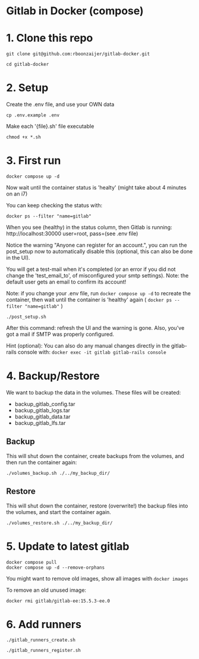 # Gitlab in Docker (compose)

# 1. Clone this repo
```
git clone git@github.com:rboonzaijer/gitlab-docker.git

cd gitlab-docker
```


# 2. Setup
Create the .env file, and use your OWN data
```
cp .env.example .env
```

Make each '{file}.sh' file executable
```
chmod +x *.sh
```


# 3. First run
```
docker compose up -d
```

Now wait until the container status is 'healty' (might take about 4 minutes on an i7)

You can keep checking the status with:
```
docker ps --filter "name=gitlab"
```
When you see (healthy) in the status column, then Gitlab is running: http://localhost:30000 user=root, pass=(see .env file)

Notice the warning "Anyone can register for an account.", you can run the post_setup now to automatically disable this (optional, this can also be done in the UI).

You will get a test-mail when it's completed (or an error if you did not change the 'test_email_to', of misconfigured your smtp settings). Note: the default user gets an email to confirm its account!

Note: if you change your .env file, run `docker compose up -d` to recreate the container, then wait until the container is 'healthy' again ( `docker ps --filter "name=gitlab"` )
```
./post_setup.sh
```
After this command: refresh the UI and the warning is gone. Also, you've got a mail if SMTP was properly configured.

Hint (optional): You can also do any manual changes directly in the gitlab-rails console with: `docker exec -it gitlab gitlab-rails console`

# 4. Backup/Restore
We want to backup the data in the volumes. These files will be created:
- backup_gitlab_config.tar
- backup_gitlab_logs.tar
- backup_gitlab_data.tar
- backup_gitlab_lfs.tar

## Backup
This will shut down the container, create backups from the volumes, and then run the container again:
```
./volumes_backup.sh ./../my_backup_dir/
```

## Restore
This will shut down the container, restore (overwrite!) the backup files into the volumes, and start the container again.
```
./volumes_restore.sh ./../my_backup_dir/
```

# 5. Update to latest gitlab
```
docker compose pull
docker compose up -d --remove-orphans
```

You might want to remove old images, show all images with `docker images`

To remove an old unused image:
```
docker rmi gitlab/gitlab-ee:15.5.3-ee.0
```

# 6. Add runners
```
./gitlab_runners_create.sh

./gitlab_runners_register.sh
```
